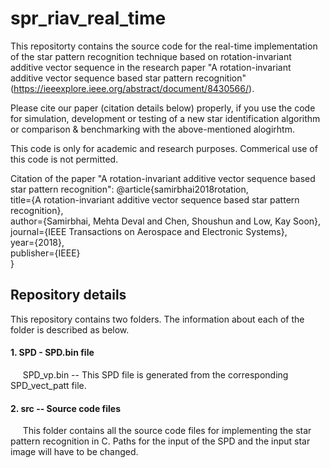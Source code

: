 # spr_riav_real_time
This repositorty contains the source code for the real-time implementation of the star pattern recognition technique based on rotation-invariant additive vector sequence in the research paper "A rotation-invariant additive vector sequence based star pattern recognition" (https://ieeexplore.ieee.org/abstract/document/8430566/).

Please cite our paper (citation details below) properly, if you use the code for simulation, development or testing of a new star identification algorithm or comparison & benchmarking with the above-mentioned alogirhtm.

This code is only for academic and research purposes. Commerical use of this code is not permitted.

Citation of the paper "A rotation-invariant additive vector sequence based star pattern recognition":
@article{samirbhai2018rotation,<br />
  title={A rotation-invariant additive vector sequence based star pattern recognition},<br />
  author={Samirbhai, Mehta Deval and Chen, Shoushun and Low, Kay Soon},<br />
  journal={IEEE Transactions on Aerospace and Electronic Systems},<br />
  year={2018},<br />
  publisher={IEEE}<br />
}

## Repository details

This repository contains two folders. The information about each of the folder is described as below.

#### 1. SPD - SPD.bin file
&nbsp;&nbsp;&nbsp;&nbsp; SPD_vp.bin -- This SPD file is generated from the corresponding SPD_vect_patt file. <br />

#### 2. src -- Source code files
&nbsp;&nbsp;&nbsp;&nbsp; This folder contains all the source code files for implementing the star pattern recognition in C. Paths for the input of the SPD and the input star image will have to be changed.

